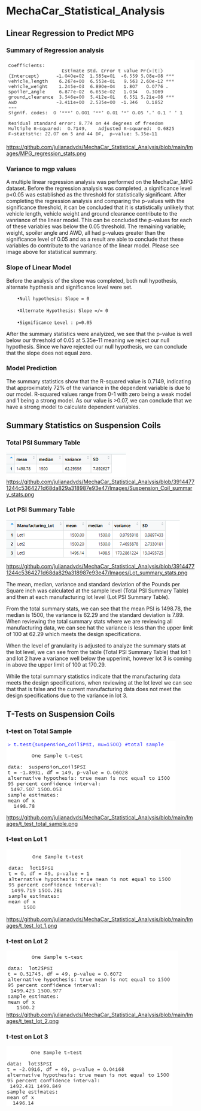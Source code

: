 # MechaCar_Statistical_Analysis


## Linear Regression to Predict MPG
### Summary of Regression analysis
![image](https://github.com/julianadvds/MechaCar_Statistical_Analysis/blob/main/Images/MPG_regression_stats.png)
https://github.com/julianadvds/MechaCar_Statistical_Analysis/blob/main/Images/MPG_regression_stats.png

### Variance to mgp values
A multiple linear regression analysis was performed on the MechaCar_MPG dataset.  Before the regression analysis was completed, a significance level p<0.05 was established as the threshold for statistically significant.  After completing the regression analysis and comparing the p-values with the significance threshold, it can be concluded that it is statistically unlikely that vehicle length, vehicle weight and ground clearance contribute to the vanriance of the linear model.  This can be concluded the p-values for each of these variables was below the 0.05 threshold.  The remaining variable; weight, spoiler angle and AWD, all had p-values greater than the significance level of 0.05 and as a result are able to conclude that these variables do contribute to the variance of the linear model.  Please see image above for statistical summary. 

### Slope of Linear Model
Before the analysis of the slope was completed, both null hypothesis, alternate hypthesis and significance level were set.

        •Null hypothesis: Slope = 0

        •Alternate Hypothesis: Slope =/= 0

        •Significance Level : p=0.05

After the summary statistics were analyized, we see that the p-value is well below our threshold of 0.05 at 5.35e-11 meaning we reject our null hypothesis.  Since we have rejected our null hypothesis, we can conclude that the slope does not equal zero.

### Model Prediction

The summary statistics show that the R-squared value is 0.7149, indicating that approximately 72% of the variance in the dependent variable is due to our model.  R-squared values range from 0-1 with zero being a weak model and 1 being a strong model.  As our value is >0.07, we can conclude that we have a strong model to calculate dependent variables.

## Summary Statistics on Suspension Coils
### Total PSI Summary Table
![image](https://github.com/julianadvds/MechaCar_Statistical_Analysis/blob/39144771244c5364271d68da829a318987e93e47/Images/Suspension_Coil_summary_stats.png)
https://github.com/julianadvds/MechaCar_Statistical_Analysis/blob/39144771244c5364271d68da829a318987e93e47/Images/Suspension_Coil_summary_stats.png

### Lot PSI Summary Table
![image](https://github.com/julianadvds/MechaCar_Statistical_Analysis/blob/39144771244c5364271d68da829a318987e93e47/Images/Lot_summary_stats.png)
https://github.com/julianadvds/MechaCar_Statistical_Analysis/blob/39144771244c5364271d68da829a318987e93e47/Images/Lot_summary_stats.png

The mean, median, variance and standard deviation of the Pounds per Square inch was calculated at the sample level (Total PSI Summary Table) and then at each manufacturing lot level (Lot PSI Summary Table).  

From the total summary stats, we can see that the mean PSI is 1498.78, the median is 1500, the variance is 62.29 and the standard deviation is 7.89.  When reviewing the total summary stats where we are reviewing all manufacturing data, we can see hat the variance is less than the upper limit of 100 at 62.29 which meets the design specifications.

When the level of granularity is adjusted to analyze the summary stats at the lot level, we can see from the table (Total PSI Summary Table) that lot 1 and lot 2 have a variance well below the upperimit, however lot 3 is coming in above the upper limit of 100 at 170.29.

While the total summary statistics indicate that the manufacturing data meets the design specifications, when reviewing at the lot level we can see that that is false and the current manufacturing data does not meet the design specifications due to the variance in lot 3.



## T-Tests on Suspension Coils

### t-test on Total Sample
![image](https://github.com/julianadvds/MechaCar_Statistical_Analysis/blob/main/Images/t_test_total_sample.png)
https://github.com/julianadvds/MechaCar_Statistical_Analysis/blob/main/Images/t_test_total_sample.png

### t-test on Lot 1
![image](https://github.com/julianadvds/MechaCar_Statistical_Analysis/blob/main/Images/t_test_lot_1.png)
https://github.com/julianadvds/MechaCar_Statistical_Analysis/blob/main/Images/t_test_lot_1.png

### t-test on Lot 2
![image](https://github.com/julianadvds/MechaCar_Statistical_Analysis/blob/main/Images/t_test_lot_2.png)
https://github.com/julianadvds/MechaCar_Statistical_Analysis/blob/main/Images/t_test_lot_2.png

### t-test on Lot 3
![image](https://github.com/julianadvds/MechaCar_Statistical_Analysis/blob/main/Images/t_test_lot_3.png)

